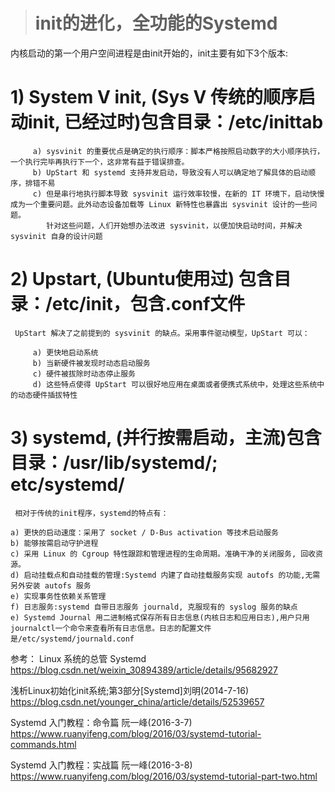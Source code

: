 > # init的进化，全功能的Systemd

  内核启动的第一个用户空间进程是由init开始的，init主要有如下3个版本:

# 1) System V init, (Sys V 传统的顺序启动init, 已经过时)包含目录：/etc/inittab
  
```
     a) sysvinit 的重要优点是确定的执行顺序：脚本严格按照启动数字的大小顺序执行，一个执行完毕再执行下一个，这非常有益于错误排查。
     b) UpStart 和 systemd 支持并发启动，导致没有人可以确定地了解具体的启动顺序，排错不易
     c) 但是串行地执行脚本导致 sysvinit 运行效率较慢，在新的 IT 环境下，启动快慢成为一个重要问题。此外动态设备加载等 Linux 新特性也暴露出 sysvinit 设计的一些问题。
        针对这些问题，人们开始想办法改进 sysvinit，以便加快启动时间，并解决 sysvinit 自身的设计问题
```

# 2) Upstart, (Ubuntu使用过) 包含目录：/etc/init，包含.conf文件
  
     UpStart 解决了之前提到的 sysvinit 的缺点。采用事件驱动模型，UpStart 可以：

```
     a) 更快地启动系统
     b) 当新硬件被发现时动态启动服务
     c) 硬件被拔除时动态停止服务
     d) 这些特点使得 UpStart 可以很好地应用在桌面或者便携式系统中，处理这些系统中的动态硬件插拔特性
```

# 3) systemd, (并行按需启动，主流)包含目录：/usr/lib/systemd/; etc/systemd/
  
     相对于传统的init程序，systemd的特点有：
  
```
a) 更快的启动速度：采用了 socket / D-Bus activation 等技术启动服务
b) 能够按需启动守护进程
c) 采用 Linux 的 Cgroup 特性跟踪和管理进程的生命周期。准确干净的关闭服务, 回收资源。
d) 启动挂载点和自动挂载的管理:Systemd 内建了自动挂载服务实现 autofs 的功能,无需另外安装 autofs 服务
e) 实现事务性依赖关系管理
f) 日志服务:systemd 自带日志服务 journald, 克服现有的 syslog 服务的缺点
e) Systemd Journal 用二进制格式保存所有日志信息(内核日志和应用日志),用户只用journalctl一个命令来查看所有日志信息。日志的配置文件是/etc/systemd/journald.conf
```

参考：
Linux 系统的总管 Systemd
https://blog.csdn.net/weixin_30894389/article/details/95682927

浅析Linux初始化init系统;第3部分[Systemd]刘明(2014-7-16)
https://blog.csdn.net/younger_china/article/details/52539657

Systemd 入门教程：命令篇  阮一峰(2016-3-7)
https://www.ruanyifeng.com/blog/2016/03/systemd-tutorial-commands.html

Systemd 入门教程：实战篇 阮一峰(2016-3-8)
https://www.ruanyifeng.com/blog/2016/03/systemd-tutorial-part-two.html
